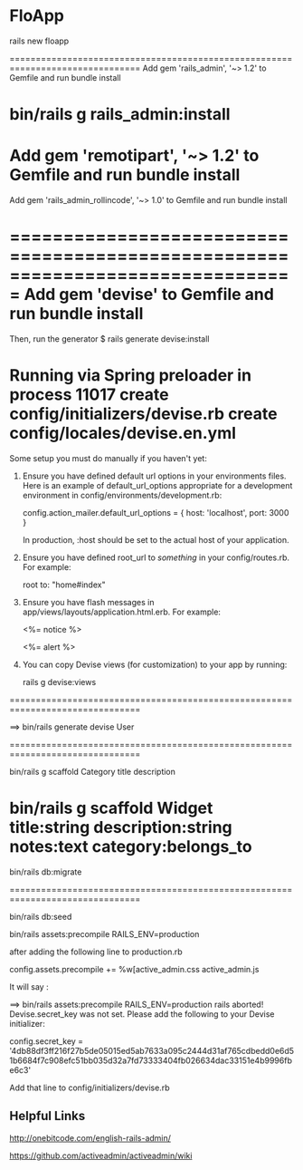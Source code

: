 # FloApp

rails new floapp 


===============================================================================
Add
gem 'rails_admin', '~> 1.2'
to Gemfile
and run
bundle install

bin/rails g rails_admin:install
===============================================================================
Add
gem 'remotipart', '~> 1.2'
to Gemfile
and run
bundle install
===============================================================================
Add 
gem 'rails_admin_rollincode', '~> 1.0'
to Gemfile
and run
bundle install

===============================================================================
Add 
gem 'devise'
to Gemfile
and run
bundle install
===============================================================================
Then, run the generator
$ rails generate devise:install

Running via Spring preloader in process 11017
      create  config/initializers/devise.rb
      create  config/locales/devise.en.yml
===============================================================================

Some setup you must do manually if you haven't yet:

  1. Ensure you have defined default url options in your environments files. Here
     is an example of default_url_options appropriate for a development environment
     in config/environments/development.rb:

       config.action_mailer.default_url_options = { host: 'localhost', port: 3000 }

     In production, :host should be set to the actual host of your application.

  2. Ensure you have defined root_url to *something* in your config/routes.rb.
     For example:

       root to: "home#index"

  3. Ensure you have flash messages in app/views/layouts/application.html.erb.
     For example:

       <p class="notice"><%= notice %></p>
       <p class="alert"><%= alert %></p>

  4. You can copy Devise views (for customization) to your app by running:

       rails g devise:views

===============================================================================


==> bin/rails generate devise User

===============================================================================

bin/rails g scaffold Category title description

bin/rails g scaffold Widget title:string description:string notes:text category:belongs_to
===============================================================================
bin/rails db:migrate

===============================================================================


bin/rails db:seed

bin/rails assets:precompile RAILS_ENV=production

after adding the following line to production.rb

config.assets.precompile += %w[active_admin.css active_admin.js

It will say : 

==> bin/rails assets:precompile RAILS_ENV=production
rails aborted!
Devise.secret_key was not set. Please add the following to your Devise initializer:

config.secret_key = '4db88df3ff216f27b5de05015ed5ab7633a095c2444d31af765cdbedd0e6d51b6684f7c908efc51bb035d32a7fd73333404fb026634dac33151e4b9996fbe6c3'

Add that line to config/initializers/devise.rb

## Helpful Links

http://onebitcode.com/english-rails-admin/

https://github.com/activeadmin/activeadmin/wiki

